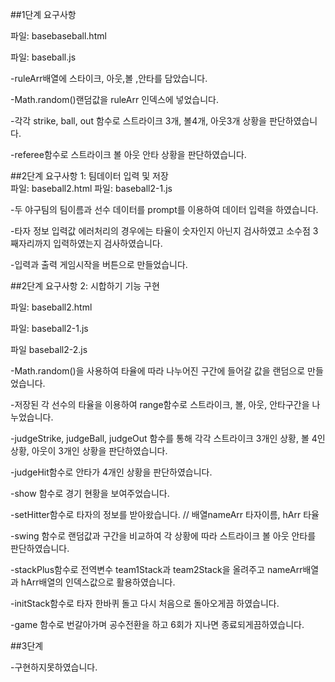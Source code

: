 ##1단계 요구사항

파일: basebaseball.html	

파일: baseball.js


-ruleArr배열에 스타이크, 아웃,볼 ,안타를 담았습니다.

-Math.random()랜덤값을 ruleArr 인덱스에 넣었습니다. 

-각각 strike, ball, out 함수로 스트라이크 3개, 볼4개, 아웃3개 상황을 판단하였습니다.

-referee함수로 스트라이크 볼 아웃 안타 상황을 판단하였습니다.



##2단계 요구사항 1: 팀데이터 입력 및 저장     
파일: baseball2.html
파일: baseball2-1.js

-두 야구팀의 팀이름과 선수 데이터를 prompt를 이용하여 데이터 입력을 하였습니다.

-타자 정보 입력값 에러처리의 경우에는 타율이 숫자인지 아닌지 검사하였고 소수점 3째자리까지 입력하였는지 검사하였습니다.

-입력과 출력 게임시작을 버튼으로 만들었습니다.



##2단계 요구사항 2: 시합하기 기능 구현   

파일: baseball2.html

파일: baseball2-1.js   

파일 baseball2-2.js 




-Math.random()을 사용하여 타율에 따라 나누어진 구간에 들어갈 값을 랜덤으로 만들었습니다.

-저장된 각 선수의 타율을 이용하여 range함수로  스트라이크, 볼, 아웃, 안타구간을 나누었습니다.

-judgeStrike, judgeBall, judgeOut 함수를 통해 각각 스트라이크 3개인 상황, 볼 4인 상황, 아웃이 3개인 상황을 판단하였습니다.

-judgeHit함수로 안타가 4개인 상황을 판단하였습니다.

-show 함수로 경기 현황을 보여주었습니다.

-setHitter함수로 타자의 정보를 받아왔습니다. // 배열nameArr 타자이름, hArr 타율

-swing 함수로 랜덤값과 구간을 비교하여 각 상황에 따라 스트라이크 볼 아웃 안타를 판단하였습니다.

-stackPlus함수로 전역변수 team1Stack과 team2Stack을 올려주고 nameArr배열과 hArr배열의 인덱스값으로 활용하였습니다.

-initStack함수로 타자 한바퀴 돌고 다시 처음으로 돌아오게끔 하였습니다.

-game 함수로 번갈아가며 공수전환을 하고 6회가 지나면 종료되게끔하였습니다.

##3단계

-구현하지못하였습니다.

